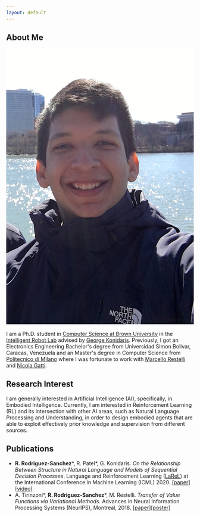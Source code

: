 ```yaml
---
layout: default
---
```


## About Me

<img class="profile-picture" src="profile.jpg">

I am a Ph.D. student in [Computer Science at Brown University](https://cs.brown.edu) in the [Intelligent Robot Lab](http://irl.cs.brown.edu) advised by [George Konidaris](http://cs.brown.edu/people/gdk/). Previously, I got an Electronics Engineering Bachelor's degree from Universidad Simon Bolivar, Caracas, Venezuela and an Master's degree in Computer Science from [Politecnico di Milano](https://polimi.it) where I was fortunate to work with [Marcello Restelli](https://restelli.faculty.polimi.it/MyWebSite/index.shtml) and [Nicola Gatti](https://www.gametheory.polimi.it/nicola-gatti.html).

## Research Interest

I am generally interested in Artificial Intelligence (AI), specifically, in Embodied Intelligence. Currently, I am interested in Reinforcement Learning (RL) and its intersection with other AI areas, such as Natural Language Processing and Understanding, in order to design embodied agents that are able to exploit effectively prior knowledge and supervision from different sources.

## Publications

- **R. Rodriguez-Sanchez**\*, R. Patel\*, G. Konidaris. *On the Relationship Between Structure in Natural Language and Models of Sequential Decision Processes*. Language and Reinforcement Learning ([LaReL](https://larel-ws.github.io/accepted-papers/)) at the International Conference in Machine Learning (ICML) 2020. 
[[paper](/on_the_relationship_between_structure_in_natural_language_and_models_of_sequential_decision_processes.pdf)] [[video](https://www.youtube.com/watch?v=a3JJo_cvzpE&feature=emb_logo)]
- A. Tirinzoni\*, **R. Rodriguez-Sanchez**\*, M. Restelli. *Transfer of Value Functions via Variational Methods*. Advances in Neural Information Processing Systems (NeurIPS), Montreal, 2018. [[paper](/tirinzoni2018transfer.pdf)][[poster](/nips2018_poster_transfer.pdf)]
